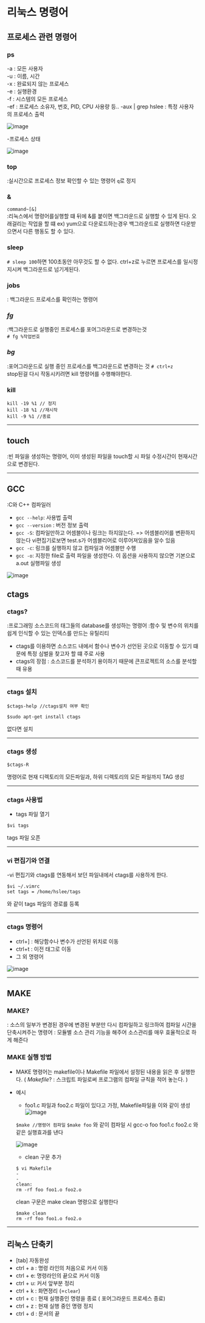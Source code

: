 # 리눅스 명령어 

## 프로세스 관련 명령어

### ps
 -a : 모든 사용자   
 -u : 이름, 시간    
 -x : 완료되지 않는 프로세스   
 -e : 실행환경   
 -f : 시스템의 모든 프로세스   
 -ef : 프로세스 소유자, 번호, PID, CPU 사용량 등..
 -aux | grep hslee : 특정 사용자의 프로세스 출력      
 
 ![image](https://user-images.githubusercontent.com/87008955/128140232-0aa57d2c-cac1-41d1-b928-d7b7bb3696f8.png)
 
 -프로세스 상태    
 
![image](https://user-images.githubusercontent.com/87008955/128140335-00a6bc9f-c948-455b-905e-76ae52119060.png)

 
### top
:실시간으로 프로세스 정보 확인할 수 있는 명령어 ```q```로 정지

### &
```command~[&]```   
:리눅스에서 명령어를실행할 떄 뒤에 &를 붙이면 백그라운드로 실행할 수 있게 된다.
오래걸리는 작업을 할 떄 ex) yum으로 다운로드하는경우 백그라운드로 실행하면 다운받으면서 다른 행동도 할 수 있다. 

### sleep
```# sleep 100```하면 100초동안 아무것도 할 수 없다. ctrl+z로 누르면 프로세스를 일시정지시켜 백그라운드로 넘기게된다.

### jobs
: 백그라운드 프로세스를 확인하는 명령어 

### *fg*
:백그라운드로 실행중인 프로세스를 포어그라운드로 변경하는것   
``` # fg %작업번호 ```     
### *bg*
:포어그라운드로 실행 중인 프로세스를 백그라운드로 변경하는 것
```# ctrl+z```    
stop된걸 다시 작동시키려면 kill 명령어를 수행해야한다.

### kill
```kill -19 %1 // 정지 ```   
```kill -18 %1 //재시작 ```    
```kill -9 %1 //종료 ```     

***

## touch    
:빈 파일을 생성하는 명령어, 이미 생성된 파일을 touch할 시 파일 수정시간이 현재시간으로 변경된다. 

***

## GCC
:C와 C++ 컴파일러 
- ```gcc --help```: 사용법 출력
- ```gcc --version``` : 버전 정보 출력
- ```gcc -S```: 컴파일만하고 어셈블이나 링크는 하지않는다. => 어셈블리어를 변환하지 않는다 vi편집기로보면 test.s가 어셈블리어로 이루어져있음을 알수 있음
- ```gcc -c```: 링크를 실행하지 않고 컴파일과 어셈블만 수행
- ```gcc -o```: 지정한 file로 출력 파일을 생성한다. 이 옵션을 사용하지 않으면 기본으로 a.out 실행파일 생성

![image](https://user-images.githubusercontent.com/87008955/127808565-cb3b7fa1-acbf-43e6-a899-1a97ada73e56.png)


     
## ctags

### ctags?
:프로그래밍 소스코드의 태그들의 database를 생성하는 명령어
:함수 및 변수의 위치를 쉽게 인식할 수 있는 인덱스를 만드는 유틸리티
- ctags를 이용하면 소스코드 내에서 함수나 변수가 선언된 곳으로 이동할 수 있기 떄문에 특정 심벌을 찾고자 할 떄 주로 사용
- ctags의 장점 
: 소스코드를 분석하기 용이하기 때문에 큰프로젝트의 소스를 분석할때 유용

***
### ctags 설치 
```
$ctags-help //ctags설치 여부 확인 
```
```
$sudo apt-get install ctags
```
없다면 설치

***
### ctags 생성
```
$ctags-R
```
명령어로 현재 디렉토리의 모든파일과, 하위 디렉토리의 모든 파일까지 TAG 생성
***
### ctags 사용법
 - tags 파일 열기
 ```
 $vi tags
 ```
 tags 파일 오픈 
***
### vi 편집기와 연결
 -vi 편집기와 ctags를 연동해서 보던 파일내에서 ctags를 사용하게 한다. 
 ```
 $vi ~/.vimrc   
 set tags = /home/hslee/tags
 ```
 와 같이 tags 파일의 경로를 등록 
 ***
### ctags 명령어
- ctrl+] : 해당함수나 변수가 선언된 위치로 이동
- ctrl+t : 이전 태그로 이동
- 그 외 명령어 

![image](https://user-images.githubusercontent.com/87008955/126609819-0b499174-e639-4606-9de7-6879cbea9def.png)

***

## MAKE

### MAKE? 
: 소스의 일부가 변경된 경우에 변경된 부분만 다시 컴파일하고 링크하여 컴파일 시간을 단축시켜주는 명령어
: 모듈별 소스 관리 기능을 해주어 소스관리를 매우 효율적으로 하게 해준다

### MAKE 실행 방법
 - MAKE 명령어는 makefile이나 Makefile 파일에서 설정된 내용을 읽은 후 실행한다. 
 ( *Makefile*? : 스크립트 파일로써 프로그램의 컴파일 규칙을 적어 놓는다. )
 
 - 예시
   - foo1.c 파일과 foo2.c 파일이 있다고 가정, Makefile파일을 이와 같이 생성
   ![image](https://user-images.githubusercontent.com/87008955/126610620-20a9ba2c-5f9d-4544-b331-f8a636e970b1.png)
   
   ``` $make //명령어 컴파일 ```
   ``` $make foo ```
   와 같이 컴파일 시 gcc-o foo foo1.c foo2.c 와 같은 실행효과를 낸다
   
   ![image](https://user-images.githubusercontent.com/87008955/127813047-da1953da-343a-4c85-95fb-afe8ce5acb6a.png)


   - clean 구문 추가
   ```
   $ vi Makefile
   -
   -
   clean: 
   rm -rf foo foo1.o foo2.o
   ```
   clean 구문은 make clean 명령으로 실행한다

   ```
   $make clean
   rm -rf foo foo1.o foo2.o
   ```

***
   
   ## 리눅스 단축키 
   
   - [tab] 자동완성 
   - ctrl + a : 명령 라인의 처음으로 커서 이동
   - ctrl + e: 명령라인의 끝으로 커서 이동 
   - ctrl + u: 커서 앞부분 정리
   - ctrl + k : 화면졍리 (=```clear```)
   - ctrl + c : 현재 실행중인 명령을 종료 ( 포어그라운드 프로세스 종료)
   - ctrl + z : 현재 실행 중인 명령 정지
   - ctrl + d : 문서의 끝 

  

 


 
